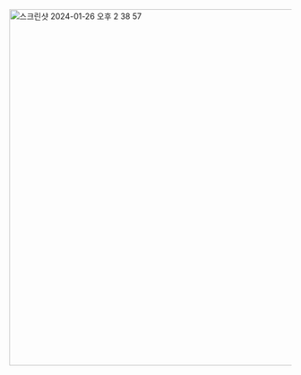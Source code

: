 <img width="637" alt="스크린샷 2024-01-26 오후 2 38 57" src="https://github.com/ai-kmu/2024_winter_algorithm/assets/51479663/0e006c79-9441-4cda-ac4a-41f11e5b09b7">
